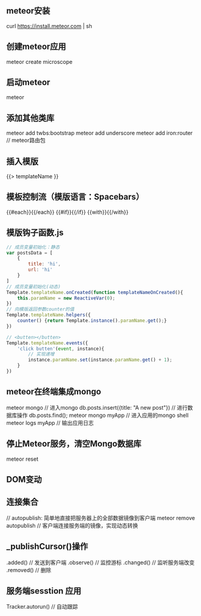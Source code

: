 ## meteor安装
curl https://install.meteor.com | sh

## 创建meteor应用
meteor create microscope

## 启动meteor
meteor

## 添加其他类库
meteor add twbs:bootstrap
meteor add underscore
meteor add iron:router // meteor路由包

## 插入模版
<template name="templateName"></template>
{{> templateName }}

## 模板控制流（模版语言：Spacebars）
{{#each}}{{/each}}
{{#if}}{{/if}}
{{with}}{{/with}}

## 模版钩子函数.js
```js
// 成员变量初始化：静态
var postsData = [
	{
		title: 'hi',
		url: 'hi'
	}
]
// 成员变量初始化(动态)
Template.templateName.onCreated(function templateNameOnCreated(){
	this.paramName = new ReactiveVar(0);
})
// 向模版返回参数counter的值
Template.templateName.helpers({
	counter() {return Template.instance().paramName.get();}
})

// <butten></butten>
Template.templateName.events({
	'click butten'(event, instance){
		// 实现递增
		instance.paramName.set(instance.paramName.get() + 1);
	}
})

```

## meteor在终端集成mongo
meteor mongo // 进入mongo
db.posts.insert({title: "A new post"}) // 进行数据库操作
db.posts.find();
meteor mongo myApp // 进入应用的mongo shell
meteor logs myApp // 输出应用日志

## 停止Meteor服务，清空Mongo数据库
meteor reset

## DOM变动
<div class="post"></div>

## 连接集合
// autopublish: 简单地直接把服务器上的全部数据镜像到客户端
meteor remove autopublish // 客户端连接服务端的镜像，实现动态转换

## _publishCursor()操作
.added() // 发送到客户端
.observe()  // 监控游标
.changed() // 监听服务端改变
.removed() // 删除

## 服务端sesstion 应用
Tracker.autorun() // 自动跟踪